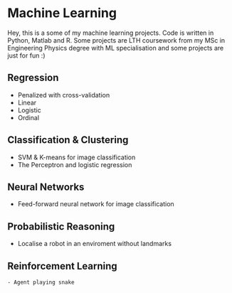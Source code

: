 # Machine Learning

Hey, this is a some of my machine learning projects. Code is written in Python, Matlab and R. Some projects are LTH coursework from my MSc in Engineering Physics degree with ML specialisation and some projects are just for fun :)

## Regression
- Penalized with cross-validation
- Linear
- Logistic
- Ordinal

## Classification & Clustering
- SVM & K-means for image classification
- The Perceptron and logistic regression

## Neural Networks
- Feed-forward neural network for image classification

## Probabilistic Reasoning
- Localise a robot in an enviroment without landmarks

## Reinforcement Learning
    - Agent playing snake

